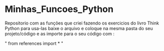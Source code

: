 # Minhas_Funcoes_Python
 Repositorio com as funções que criei fazendo os exercicios do livro Think Python
 para usa-las baixe o arquivo e coloque na mesma pasta do seu projeto/código
 e as importe para o seu código com : 

" from references import * "

